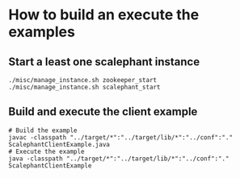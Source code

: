# How to build an execute the examples

## Start a least one scalephant instance
    ./misc/manage_instance.sh zookeeper_start
    ./misc/manage_instance.sh scalephant_start
    
## Build and execute the client example

	# Build the example
	javac -classpath "../target/*":"../target/lib/*":"../conf":"." ScalephantClientExample.java
	# Execute the example
	java -classpath "../target/*":"../target/lib/*":"../conf":"." ScalephantClientExample
	
